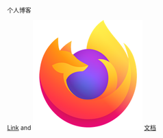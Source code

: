 
个人博客

[Link](/beginner-html-site-styled/index.html) and ![Image](/beginner-html-site-styled/images/firefox-icon.png) 
[文档](/接口.pdf)

